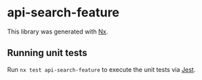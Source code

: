 # api-search-feature

This library was generated with [Nx](https://nx.dev).

## Running unit tests

Run `nx test api-search-feature` to execute the unit tests via [Jest](https://jestjs.io).
